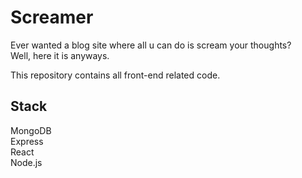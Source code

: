 # Screamer
Ever wanted a blog site where all u can do is scream your thoughts?  
Well, here it is anyways.  

This repository contains all front-end related code.

## Stack
MongoDB  
Express  
React  
Node.js
